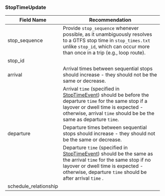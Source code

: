 ### StopTimeUpdate

| Field Name | Recommendation |
| --- | --- |
| stop_sequence | Provide `stop_sequence` whenever possible, as it unambiguously resolves to a GTFS stop time in `stop_times.txt` unlike `stop_id`, which can occur more than once in a trip (e.g., loop route). |
| stop_id | |
| arrival | Arrival times between sequential stops should increase - they should not be the same or decrease. | 
|         | Arrival `time` (specified in [StopTimeEvent](#StopTimeEvent)) should be before the departure `time` for the same stop if a layover or dwell time is expected - otherwise, arrival `time` should be be the same as departure `time`. |
| departure | Departure times between sequential stops should increase - they should not be the same or decrease. |
|           | Departure `time` (specified in [StopTimeEvent](#StopTimeEvent)) should be the same as the arrival `time` for the same stop if no layover or dwell time is expected - otherwise, departure `time` should be after arrival `time` . |
| schedule_relationship | |
